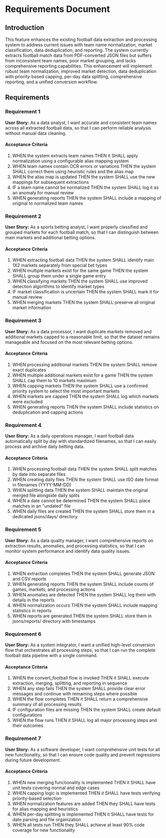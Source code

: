 # Requirements Document

## Introduction

This feature enhances the existing football data extraction and processing system to address current issues with team name normalization, market classification, data deduplication, and reporting. The system currently extracts football match data from PDF-converted JSON files but suffers from inconsistent team names, poor market grouping, and lacks comprehensive reporting capabilities. This enhancement will implement robust team normalization, improved market detection, data deduplication with priority-based capping, per-day data splitting, comprehensive reporting, and a unified conversion workflow.

## Requirements

### Requirement 1

**User Story:** As a data analyst, I want accurate and consistent team names across all extracted football data, so that I can perform reliable analysis without manual data cleaning.

#### Acceptance Criteria

1. WHEN the system extracts team names THEN it SHALL apply normalization using a configurable alias mapping system
2. WHEN team names contain OCR errors or variations THEN the system SHALL correct them using heuristic rules and the alias map
3. WHEN the alias map is updated THEN the system SHALL use the new mappings for subsequent extractions
4. IF a team name cannot be normalized THEN the system SHALL log it as an anomaly for manual review
5. WHEN generating reports THEN the system SHALL include a mapping of original to normalized team names

### Requirement 2

**User Story:** As a sports betting analyst, I want properly classified and grouped markets for each football match, so that I can distinguish between main markets and additional betting options.

#### Acceptance Criteria

1. WHEN extracting football data THEN the system SHALL identify main 1X2 markets separately from special bet types
2. WHEN multiple markets exist for the same game THEN the system SHALL group them under a single game entry
3. WHEN classifying markets THEN the system SHALL use improved detection algorithms to identify market types
4. IF market classification is uncertain THEN the system SHALL mark it for manual review
5. WHEN merging markets THEN the system SHALL preserve all original market information

### Requirement 3

**User Story:** As a data processor, I want duplicate markets removed and additional markets capped to a reasonable limit, so that the dataset remains manageable and focused on the most relevant betting options.

#### Acceptance Criteria

1. WHEN processing additional markets THEN the system SHALL remove exact duplicates
2. WHEN multiple additional markets exist for a game THEN the system SHALL cap them to 10 markets maximum
3. WHEN capping markets THEN the system SHALL use a confirmed priority system to select the most important markets
4. WHEN markets are capped THEN the system SHALL log which markets were excluded
5. WHEN generating reports THEN the system SHALL include statistics on deduplication and capping actions

### Requirement 4

**User Story:** As a daily operations manager, I want football data automatically split by day with standardized filenames, so that I can easily process and archive daily betting data.

#### Acceptance Criteria

1. WHEN processing football data THEN the system SHALL split matches by date into separate files
2. WHEN creating daily files THEN the system SHALL use ISO date format in filenames (YYYY-MM-DD)
3. WHEN splitting data THEN the system SHALL maintain the original merged file alongside daily splits
4. WHEN a date cannot be determined THEN the system SHALL place matches in an "undated" file
5. WHEN daily files are created THEN the system SHALL store them in a dedicated jsons/days/ directory

### Requirement 5

**User Story:** As a data quality manager, I want comprehensive reports on extraction results, anomalies, and processing statistics, so that I can monitor system performance and identify data quality issues.

#### Acceptance Criteria

1. WHEN extraction completes THEN the system SHALL generate JSON and CSV reports
2. WHEN generating reports THEN the system SHALL include counts of games, markets, and processing actions
3. WHEN anomalies are detected THEN the system SHALL log them with details in the reports
4. WHEN normalization occurs THEN the system SHALL include mapping statistics in reports
5. WHEN reports are generated THEN the system SHALL store them in jsons/reports/ directory with timestamps

### Requirement 6

**User Story:** As a system integrator, I want a unified high-level conversion flow that orchestrates all processing steps, so that I can run the complete football data pipeline with a single command.

#### Acceptance Criteria

1. WHEN the convert_football flow is invoked THEN it SHALL execute extraction, merging, splitting, and reporting in sequence
2. WHEN any step fails THEN the system SHALL provide clear error messages and continue with remaining steps where possible
3. WHEN the flow completes THEN it SHALL return a comprehensive summary of all processing results
4. IF configuration files are missing THEN the system SHALL create default configurations
5. WHEN the flow runs THEN it SHALL log all major processing steps and their outcomes

### Requirement 7

**User Story:** As a software developer, I want comprehensive unit tests for all new functionality, so that I can ensure code quality and prevent regressions during future development.

#### Acceptance Criteria

1. WHEN new merging functionality is implemented THEN it SHALL have unit tests covering normal and edge cases
2. WHEN capping logic is implemented THEN it SHALL have tests verifying priority-based selection
3. WHEN normalization features are added THEN they SHALL have tests for alias mapping and heuristics
4. WHEN per-day splitting is implemented THEN it SHALL have tests for date parsing and file organization
5. WHEN all tests run THEN they SHALL achieve at least 90% code coverage for new functionality
